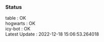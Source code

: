### Status


table : OK  
hogwarts : OK  
icy-bot : OK  
Latest Update : 2022-12-18 15:06:53.264018
